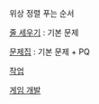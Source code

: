 위상 정렬 푸는 순서

[줄 세우기](https://www.acmicpc.net/problem/2252)  : 기본 문제

[문제집](https://www.acmicpc.net/problem/1766) : 기본 문제 + PQ

[작업](https://www.acmicpc.net/problem/2056)

[게임 개발](https://www.acmicpc.net/problem/1516)

